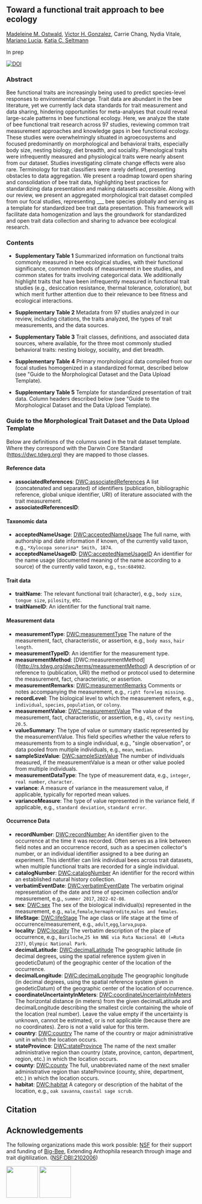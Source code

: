 ## Toward a functional trait approach to bee ecology

[Madeleine M. Ostwald](https://orcid.org/0000-0002-9869-8835), [Victor H. Gonzalez](https://orcid.org/0000-0002-4146-1634), Carrie Chang, Nydia Vitale, [Mariano Lucia](https://orcid.org/0000-0001-8019-6768), [Katja C. Seltmann](https://orcid.org/0000-0001-5354-6048)

In prep

[![DOI](https://zenodo.org/badge/719257598.svg)](https://zenodo.org/doi/10.5281/zenodo.10139286)

### Abstract

Bee functional traits are increasingly being used to predict species-level responses to environmental change. Trait data are abundant in the bee literature, yet we currently lack data standards for trait measurement and data sharing, hindering opportunities for meta-analyses that could reveal large-scale patterns in bee functional ecology. Here, we analyze the state of bee functional trait research across 97 studies, reviewing common trait measurement approaches and knowledge gaps in bee functional ecology. These studies were overwhelmingly situated in agroecosystems and focused predominantly on morphological and behavioral traits, especially body size, nesting biology, diet breadth, and sociality. Phenological traits were infrequently measured and physiological traits were nearly absent from our dataset. Studies investigating climate change effects were also rare. Terminology for trait classifiers were rarely defined, presenting obstacles to data aggregation. We present a roadmap toward open sharing and consolidation of bee trait data, highlighting best practices for standardizing data presentation and making datasets accessible. Along with our review, we present an aggregated morphological trait dataset compiled from our focal studies, representing ___ bee species globally and serving as a template for standardized bee trait data presentation. This framework will facilitate data homogenization and lays the groundwork for standardized and open trait data collection and sharing to advance bee ecological research. 

### Contents

* **Supplementary Table 1**
  Summarized information on functional traits commonly measured in bee ecological studies, with their functional significance, common methods of measurement in bee studies, and common states for traits involving categorical data. We additionally highlight traits that have been infrequently measured in functional trait studies (e.g., desiccation resistance, thermal tolerance, coloration), but which merit further attention due to their relevance to bee fitness and ecological interactions.

* **Supplementary Table 2**
  Metadata from 97 studies analyzed in our review, including citations, the traits analyzed, the types of trait measurements, and the data sources.
  
* **Supplementary Table 3**
  Trait classes, definitions, and associated data sources, where available, for the three most commonly studied behavioral traits: nesting biology, sociality, and diet breadth.

* **Supplementary Table 4**
  Primary morphological data compiled from our focal studies homogenized in a standardized format, described below (see "Guide to the Morphological Dataset and the Data Upload Template).

* **Supplementary Table 5**
  Template for standardized presentation of trait data. Column headers described below (see "Guide to the Morphological Dataset and the Data Upload Template).


### Guide to the Morphological Trait Dataset and the Data Upload Template

Below are definitions of the columns used in the trait dataset template. Where they correspond with the Darwin Core Standard (https://dwc.tdwg.org) they are mapped to those classes. 

#### Reference data

* **associatedReferences**: [DWC:associatedReferences](http://rs.tdwg.org/dwc/terms/associatedReferences) A list (concatenated and separated) of identifiers (publication, bibliographic reference, global unique identifier, URI) of literature associated with the trait measurement.
* **associatedReferencesID**:


#### Taxonomic data

* **acceptedNameUsage**: [DWC:acceptedNameUsage](http://rs.tdwg.org/dwc/terms/acceptedNameUsage) The full name, with authorship and date information if known, of the currently valid taxon, e.g., ```*Xylocopa sonorina* Smith, 1874```.
* **acceptedNameUsageID**: [DWC:acceptedNameUsageID](http://rs.tdwg.org/dwc/terms/acceptedNameUsageID) An identifier for the name usage (documented meaning of the name according to a source) of the currently valid taxon, e.g., ```tsn:684982```.


#### Trait data

* **traitName**: The relevant functional trait (character), e.g., ```body size```, ```tongue size```, ```pilosity```, etc.
* **traitNameID**: An identifier for the functional trait name.


#### Measurement data

* **measurementType**: [DWC:measurementType](http://rs.tdwg.org/dwc/terms/measurementType) The nature of the measurement, fact, characteristic, or assertion, e.g., ```body mass```, ```hair length```.
* **measurementTypeID**: An identifier for the measurement type.
* **measurementMethod**: [DWC:measurementMethod]((http://rs.tdwg.org/dwc/terms/measurementMethod) A description of or reference to (publication, URI) the method or protocol used to determine the measurement, fact, characteristic, or assertion.
* **measurementRemarks**: [DWC:measurementRemarks](http://rs.tdwg.org/dwc/terms/measurementRemarks) Comments or notes accompanying the measurement, e.g., ```right foreleg missing```.
* **recordLevel**: The biological level to which the measurement refers, e.g., ```individual```, ```species```, ```population```, or ```colony```.
* **measurementValue**: [DWC:measurementValue](http://rs.tdwg.org/dwc/terms/measurementValue) The value of the measurement, fact, characteristic, or assertion, e.g., ```45```, ```cavity nesting```, ```20.5```.
* **valueSummary**: The type of value or summary stastic represented by the measurementValue. This field specifies whether the value refers to measurements from to a single individual, e.g., "single observation", or data pooled from multiple individuals, e.g., ```mean```, ```median```.
* **sampleSizeValue**: [DWC:sampleSizeValue](http://rs.tdwg.org/dwc/terms/sampleSizeValue) The number of individuals measured, if the measurementValue is a mean or other value pooled from multiple individuals.
* **measurementDataType**: The type of measurement data, e.g., ```integer```, ```real number```, ```character```.
* **variance**: A measure of variance in the measurement value, if applicable, typically for reported mean values.
* **varianceMeasure**: The type of value represented in the variance field, if applicable, e.g., ```standard deviation```,  ```standard error```.

#### Occurrence Data

* **recordNumber**: [DWC:recordNumber](http://rs.tdwg.org/dwc/terms/recordNumber) An identifier given to the occurrence at the time it was recorded. Often serves as a link between field notes and an occurrence record, such as a specimen collector's number, or an individual identifier assigned to a bee during an experiment. This identifier can link individual bees across trait datasets, when multiple functional traits are recorded for a single individual.
* **catalogNumber**: [DWC:catalogNumber](http://rs.tdwg.org/dwc/terms/catalogNumber) An identifier for the record within an established natural history collection.
* **verbatimEventDate**: [DWC:verbatimEventDate](http://rs.tdwg.org/dwc/terms/verbatimEventDate) The verbatim original representation of the date and time of specimen collection and/or measurement, e.g., ```summer 2017```, ```2022-02-08```.
* **sex**: [DWC:sex](http://rs.tdwg.org/dwc/terms/sex) The sex of the biological individual(s) represented in the measurement, e.g., ```male```,```female```,```hermaphrodite```,```males and females```.
* **lifeStage**: [DWC:lifeStage](http://rs.tdwg.org/dwc/terms/lifeStage) The age class or life stage at the time of occurrence/measurement, e.g., ```adult```,```egg```,```larva```,```pupa```.
* **locality**: [DWC:locality](http://rs.tdwg.org/dwc/terms/locality) The verbatim description of the place of occurrence, e.g., ```Bariloche```,```25 km NNE via Ruta Nacional 40 (=Ruta 237)```, ```Olympic National Park```.
* **decimalLatitude**: [DWC:decimalLatitude](http://rs.tdwg.org/dwc/terms/decimalLatitude) The geographic latitude (in decimal degrees, using the spatial reference system given in geodeticDatum) of the geographic center of the location of the occurrence.
* **decimalLongitude**: [DWC:decimalLongitude](http://rs.tdwg.org/dwc/terms/coordinateUncertaintyInMeters) The geographic longitude (in decimal degrees, using the spatial reference system given in geodeticDatum) of the geographic center of the location of occurrence.
* **coordinateUncertaintyInMeters**: [DWC:coordinateUncertaintyInMeters](http://rs.tdwg.org/dwc/terms/decimalLongitude) The horizontal distance (in meters) from the given decimalLatitude and decimalLongitude describing the smallest circle containing the whole of the location (real number). Leave the value empty if the uncertainty is unknown, cannot be estimated, or is not applicable (because there are no coordinates). Zero is not a valid value for this term.
* **country**: [DWC:country](http://rs.tdwg.org/dwc/terms/country) The name of the country or major administrative unit in which the location occurs.
* **stateProvince**: [DWC:stateProvince](http://rs.tdwg.org/dwc/terms/stateProvince) The name of the next smaller administrative region than country (state, province, canton, department, region, etc.) in which the location occurs.
* **county**: [DWC:county](http://rs.tdwg.org/dwc/terms/county) The full, unabbreviated name of the next smaller administrative region than stateProvince (county, shire, department, etc.) in which the location occurs.
* **habitat**: [DWC:habitat](http://rs.tdwg.org/dwc/terms/habitat) A category or description of the habitat of the location, e.g., ```oak savanna```, ```coastal sage scrub```.





## Citation
  
## Acknowledgements
The following organizations made this work possible:
[NSF](https://nsf.gov) for their support and funding of [Big-Bee](https://www.idigbio.org/wiki/index.php?title=TCN:_Extending_Anthophila_research_through_image_and_trait_digitization_(Big-Bee)&mobileaction=toggle_view_desktop), Extending Anthophila research through image and trait digitilization. ([NSF:DBI:2102006](https://www.nsf.gov/awardsearch/showAward?AWD_ID=2102006&HistoricalAwards=false))

<a href="https://www.idigbio.org/wiki/index.php?title=TCN:_Extending_Anthophila_research_through_image_and_trait_digitization_(Big-Bee)&mobileaction=toggle_view_desktop"><img src="https://www.idigbio.org/wiki/images/8/84/Big-Bee-logo-2022.png" class="inline-image" style="height: 6em;"></a>
<a href="https://nsf.gov"><img src="https://big-bee.ccber.ucsb.edu/images/NSF_4-Color_bitmap_Logo-small.png" class="inline-image" style="height: 6em;"></a> 
